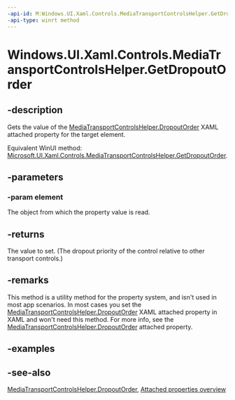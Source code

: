 ```yaml
---
-api-id: M:Windows.UI.Xaml.Controls.MediaTransportControlsHelper.GetDropoutOrder(Windows.UI.Xaml.UIElement)
-api-type: winrt method
---
```


<!-- Method syntax
public Windows.Foundation.IReference<int> GetDropoutOrder(Windows.UI.Xaml.UIElement element)
-->

# Windows.UI.Xaml.Controls.MediaTransportControlsHelper.GetDropoutOrder

## -description
Gets the value of the [MediaTransportControlsHelper.DropoutOrder](mediatransportcontrolshelper_dropoutorder.md) XAML attached property for the target element.

Equivalent WinUI method: [Microsoft.UI.Xaml.Controls.MediaTransportControlsHelper.GetDropoutOrder](/windows/winui/api/microsoft.ui.xaml.controls.mediatransportcontrolshelper.getdropoutorder).

## -parameters
### -param element
The object from which the property value is read.

## -returns
The value to set. (The dropout priority of the control relative to other transport controls.)

## -remarks
This method is a utility method for the property system, and isn't used in most app scenarios. In most cases you set the [MediaTransportControlsHelper.DropoutOrder](mediatransportcontrolshelper_dropoutorder.md) XAML attached property in XAML and won't need this method. For more info, see the [MediaTransportControlsHelper.DropoutOrder](mediatransportcontrolshelper_dropoutorder.md) attached property.

## -examples

## -see-also

[MediaTransportControlsHelper.DropoutOrder](mediatransportcontrolshelper_dropoutorder.md), [Attached properties overview](/windows/uwp/xaml-platform/attached-properties-overview)
